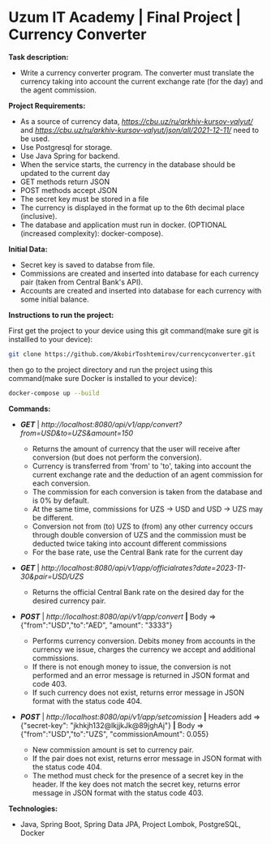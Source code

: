 # Uzum IT Academy | Final Project | Currency Converter

**Task description:**
 - Write a currency converter program. The converter must translate the currency taking into account the current exchange rate (for the day) and the agent commission.

**Project Requirements:**
 - As a source of currency data, *https://cbu.uz/ru/arkhiv-kursov-valyut/* and *https://cbu.uz/ru/arkhiv-kursov-valyut/json/all/2021-12-11/* need to be used.
 - Use Postgresql for storage.
 - Use Java Spring for backend.
 - When the service starts, the currency in the database should be updated to the current day
 - GET methods return JSON
 - POST methods accept JSON
 - The secret key must be stored in a file
 - The currency is displayed in the format up to the 6th decimal place (inclusive).
 - The database and application must run in docker. (OPTIONAL (increased complexity): docker-compose).

**Initial Data:**
 - Secret key is saved to databse from file.
 - Commissions are created and inserted into database for each currency pair (taken from Central Bank's API).
 - Accounts are created and inserted into database for each currency with some initial balance.

**Instructions to run the project:**

First get the project to your device using this git command(make sure git is installled to your device):
```bash
git clone https://github.com/AkobirToshtemirov/currencyconverter.git
```

then go to the project directory and run the project using this command(make sure Docker is installed to your device):
```bash
docker-compose up --build
```

**Commands:**

 - ***GET*** | *http://localhost:8080/api/v1/app/convert?from=USD&to=UZS&amount=150*
   - Returns the amount of currency that the user will receive after conversion (but does not perform the conversion).
   - Currency is transferred from 'from' to 'to', taking into account the current exchange rate and the deduction of an agent commission for each conversion.
   - The commission for each conversion is taken from the database and is 0% by default.
   - At the same time, commissions for UZS -> USD and USD -> UZS may be different.
   - Conversion not from (to) UZS to (from) any other currency occurs through double conversion of UZS and the commission must be deducted twice taking into account different commissions
   - For the base rate, use the Central Bank rate for the current day

 - ***GET*** | *http://localhost:8080/api/v1/app/officialrates?date=2023-11-30&pair=USD/UZS*
    - Returns the official Central Bank rate on the desired day for the desired currency pair.

- ***POST*** | *http://localhost:8080/api/v1/app/convert* **|** Body => {"from":"USD","to":"AED", "amount": "3333"}
    - Performs currency conversion. Debits money from accounts in the currency we issue, charges the currency we accept and additional commissions.
    - If there is not enough money to issue, the conversion is not performed and an error message is returned in JSON format and code 403.
    - If such currency does not exist, returns error message in JSON format with the status code 404.

 - ***POST*** | *http://localhost:8080/api/v1/app/setcomission* **|** Headers add => {"secret-key": "jkhkjh132@lkjjkJk@89jghAj"} **|** Body => {"from":"USD","to":"UZS", "commissionAmount": 0.055}
    - New commission amount is set to currency pair.
    - If the pair does not exist, returns error message in JSON format with the status code 404.
    - The method must check for the presence of a secret key in the header. If the key does not match the secret key, returns error message in JSON format with the status code 403.

**Technologies:**
 - Java, Spring Boot, Spring Data JPA, Project Lombok, PostgreSQL, Docker

